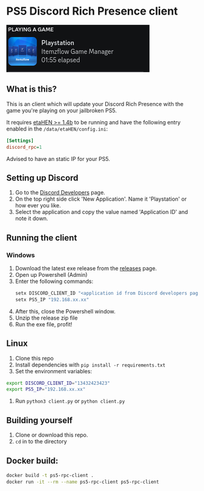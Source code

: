 # PS5 Discord Rich Presence client

![Rich Presenc example](assets/discord_example.png)

## What is this?
This is an client which will update your Discord Rich Presence with the game you're playing on your jailbroken PS5. 

It requires [etaHEN >= 1.4b](https://github.com/LightningMods/etaHEN) to be running and have the following entry enabled in the `/data/etaHEN/config.ini`:
```ini
[Settings]
discord_rpc=1
```
Advised to have an static IP for your PS5. 

## Setting up Discord
1. Go to the [Discord Developers](https://discord.com/developers) page.
1. On the top right side click 'New Application'. Name it 'Playstation' or how ever you like.
1. Select the application and copy the value named 'Application ID' and note it down.

## Running the client

### Windows
1. Download the latest exe release from the [releases](https://github.com/jeroendev-one/ps5-rpc-client/releases) page.
1. Open up Powershell (Admin)
1. Enter the following commands:
    ```cmd
    setx DISCORD_CLIENT_ID "<application id from Discord developers page>
    setx PS5_IP "192.168.xx.xx"
    ```
1. After this, close the Powershell window.
1. Unzip the release zip file
1. Run the exe file, profit!

## Linux
1. Clone this repo
1. Install dependencies with `pip install -r requirements.txt`
1. Set the environment variables:
```bash
export DISCORD_CLIENT_ID="13432423423"
export PS5_IP="192.168.xx.xx"
```
1. Run `python3 client.py` or `python client.py`


## Building yourself
1. Clone or download this repo.
1. `cd` in to the directory




## Docker build:
```bash
docker build -t ps5-rpc-client .
docker run -it --rm --name ps5-rpc-client ps5-rpc-client
```

